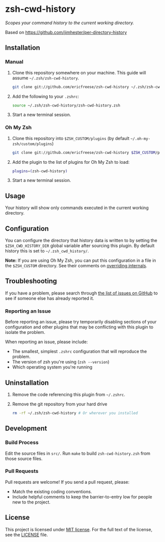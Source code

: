 # zsh-cwd-history

_Scopes your command history to the current working directory._

Based on https://github.com/jimhester/per-directory-history


## Installation

### Manual

1. Clone this repository somewhere on your machine. This guide will assume `~/.zsh/zsh-cwd-history`.

    ```sh
    git clone git://github.com/ericfreese/zsh-cwd-history ~/.zsh/zsh-cwd-history
    ```

2. Add the following to your `.zshrc`:

    ```sh
    source ~/.zsh/zsh-cwd-history/zsh-cwd-history.zsh
    ```

3. Start a new terminal session.


### Oh My Zsh

1. Clone this repository into `$ZSH_CUSTOM/plugins` (by default `~/.oh-my-zsh/custom/plugins`)

    ```sh
    git clone git://github.com/ericfreese/zsh-cwd-history $ZSH_CUSTOM/plugins/zsh-cwd-history
    ```

2. Add the plugin to the list of plugins for Oh My Zsh to load:

    ```sh
    plugins=(zsh-cwd-history)
    ```

3. Start a new terminal session.


## Usage

Your history will show only commands executed in the current working directory.


## Configuration

You can configure the directory that history data is written to by setting the `$ZSH_CWD_HISTORY_DIR` global variable after sourcing this plugin. By default history this is set to `~/.zsh_cwd_history/`.

**Note:** If you are using Oh My Zsh, you can put this configuration in a file in the `$ZSH_CUSTOM` directory. See their comments on [overriding internals](https://github.com/robbyrussell/oh-my-zsh/wiki/Customization#overriding-internals).


## Troubleshooting

If you have a problem, please search through [the list of issues on GitHub](https://github.com/ericfreese/zsh-cwd-history/issues) to see if someone else has already reported it.


### Reporting an Issue

Before reporting an issue, please try temporarily disabling sections of your configuration and other plugins that may be conflicting with this plugin to isolate the problem.

When reporting an issue, please include:

- The smallest, simplest `.zshrc` configuration that will reproduce the problem.
- The version of zsh you're using (`zsh --version`)
- Which operating system you're running


## Uninstallation

1. Remove the code referencing this plugin from `~/.zshrc`.

2. Remove the git repository from your hard drive

    ```sh
    rm -rf ~/.zsh/zsh-cwd-history # Or wherever you installed
    ```


## Development

### Build Process

Edit the source files in `src/`. Run `make` to build `zsh-cwd-history.zsh` from those source files.


### Pull Requests

Pull requests are welcome! If you send a pull request, please:

- Match the existing coding conventions.
- Include helpful comments to keep the barrier-to-entry low for people new to the project.


## License

This project is licensed under [MIT license](http://opensource.org/licenses/MIT).
For the full text of the license, see the [LICENSE](LICENSE) file.
